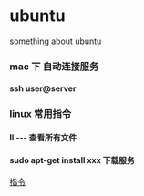 # ubuntu
something about ubuntu

### mac 下 自动连接服务

#### ssh user@server

### linux 常用指令

#### ll  --- 查看所有文件

#### sudo apt-get install xxx 下载服务

[指令](http://www.cnblogs.com/laov/p/3541414.html#zhiling)

